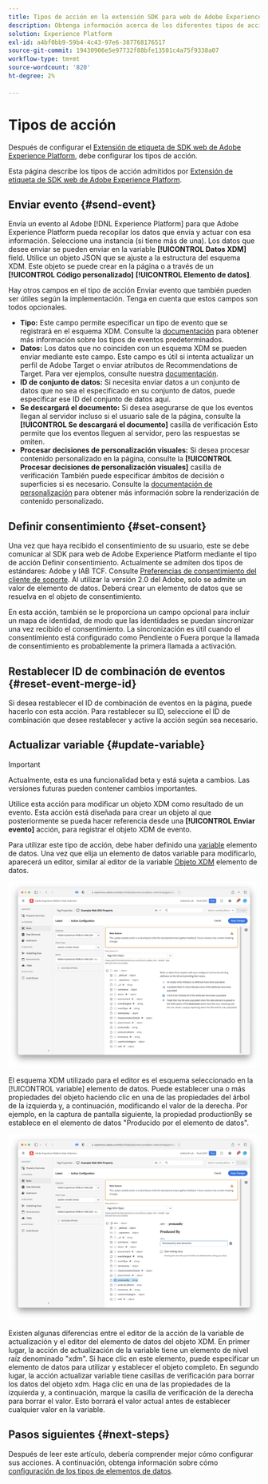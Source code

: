 ```yaml
---
title: Tipos de acción en la extensión SDK para web de Adobe Experience Platform
description: Obtenga información acerca de los diferentes tipos de acción que proporciona la extensión de etiqueta SDK web de Adobe Experience Platform.
solution: Experience Platform
exl-id: a4bf0bb9-59b4-4c43-97e6-387768176517
source-git-commit: 19430906e5e97732f88bfe13501c4a75f9338a07
workflow-type: tm+mt
source-wordcount: '820'
ht-degree: 2%

---
```



# Tipos de acción

Después de configurar el [Extensión de etiqueta de SDK web de Adobe Experience Platform](web-sdk-extension-configuration.md), debe configurar los tipos de acción.

Esta página describe los tipos de acción admitidos por [Extensión de etiqueta de SDK web de Adobe Experience Platform](web-sdk-extension-configuration.md).

## Enviar evento {#send-event}

Envía un evento al Adobe [!DNL Experience Platform] para que Adobe Experience Platform pueda recopilar los datos que envía y actuar con esa información. Seleccione una instancia (si tiene más de una). Los datos que desee enviar se pueden enviar en la variable **[!UICONTROL Datos XDM]** field. Utilice un objeto JSON que se ajuste a la estructura del esquema XDM. Este objeto se puede crear en la página o a través de un **[!UICONTROL Código personalizado]** **[!UICONTROL Elemento de datos]**.

Hay otros campos en el tipo de acción Enviar evento que también pueden ser útiles según la implementación. Tenga en cuenta que estos campos son todos opcionales.

- **Tipo:** Este campo permite especificar un tipo de evento que se registrará en el esquema XDM. Consulte la [documentación](https://experienceleague.adobe.com/docs/experience-platform/edge/fundamentals/tracking-events.html?lang=en#using-the-sendbeacon-api) para obtener más información sobre los tipos de eventos predeterminados.
- **Datos:** Los datos que no coinciden con un esquema XDM se pueden enviar mediante este campo. Este campo es útil si intenta actualizar un perfil de Adobe Target o enviar atributos de Recommendations de Target. Para ver ejemplos, consulte nuestra [documentación](https://experienceleague.adobe.com/docs/experience-platform/edge/fundamentals/tracking-events.html?lang=es).<!--- **Merge ID:** If you would like to specify a merge ID for your event, you can do so in this field. Please note that the solutions downstream are not able to merge your event data at this time. -->
- **ID de conjunto de datos:** Si necesita enviar datos a un conjunto de datos que no sea el especificado en su conjunto de datos, puede especificar ese ID del conjunto de datos aquí.
- **Se descargará el documento:** Si desea asegurarse de que los eventos llegan al servidor incluso si el usuario sale de la página, consulte la **[!UICONTROL Se descargará el documento]** casilla de verificación Esto permite que los eventos lleguen al servidor, pero las respuestas se omiten.
- **Procesar decisiones de personalización visuales:** Si desea procesar contenido personalizado en la página, consulte la **[!UICONTROL Procesar decisiones de personalización visuales]** casilla de verificación También puede especificar ámbitos de decisión o superficies si es necesario. Consulte la [documentación de personalización](../personalization/rendering-personalization-content.md#automatically-rendering-content) para obtener más información sobre la renderización de contenido personalizado.

## Definir consentimiento {#set-consent}

Una vez que haya recibido el consentimiento de su usuario, este se debe comunicar al SDK para web de Adobe Experience Platform mediante el tipo de acción Definir consentimiento. Actualmente se admiten dos tipos de estándares: Adobe y IAB TCF. Consulte [Preferencias de consentimiento del cliente de soporte](../consent/supporting-consent.md). Al utilizar la versión 2.0 del Adobe, solo se admite un valor de elemento de datos. Deberá crear un elemento de datos que se resuelva en el objeto de consentimiento.

En esta acción, también se le proporciona un campo opcional para incluir un mapa de identidad, de modo que las identidades se puedan sincronizar una vez recibido el consentimiento. La sincronización es útil cuando el consentimiento está configurado como Pendiente o Fuera porque la llamada de consentimiento es probablemente la primera llamada a activación.

## Restablecer ID de combinación de eventos {#reset-event-merge-id}

Si desea restablecer el ID de combinación de eventos en la página, puede hacerlo con esta acción. Para restablecer su ID, seleccione el ID de combinación que desee restablecer y active la acción según sea necesario.

## Actualizar variable {#update-variable}

>[!IMPORTANT]
>
>Actualmente, esta es una funcionalidad beta y está sujeta a cambios. Las versiones futuras pueden contener cambios importantes.

Utilice esta acción para modificar un objeto XDM como resultado de un evento. Esta acción está diseñada para crear un objeto al que posteriormente se pueda hacer referencia desde una **[!UICONTROL Enviar evento]** acción, para registrar el objeto XDM de evento.

Para utilizar este tipo de acción, debe haber definido una [variable](data-element-types.md#variable) elemento de datos. Una vez que elija un elemento de datos variable para modificarlo, aparecerá un editor, similar al editor de la variable [Objeto XDM](data-element-types.md#xdm-object) elemento de datos.

![](./assets/update-variable.png)

El esquema XDM utilizado para el editor es el esquema seleccionado en la [!UICONTROL variable] elemento de datos. Puede establecer una o más propiedades del objeto haciendo clic en una de las propiedades del árbol de la izquierda y, a continuación, modificando el valor de la derecha. Por ejemplo, en la captura de pantalla siguiente, la propiedad productionBy se establece en el elemento de datos &quot;Producido por el elemento de datos&quot;.

![](./assets/update-variable-set-property.png)

Existen algunas diferencias entre el editor de la acción de la variable de actualización y el editor del elemento de datos del objeto XDM. En primer lugar, la acción de actualización de la variable tiene un elemento de nivel raíz denominado &quot;xdm&quot;. Si hace clic en este elemento, puede especificar un elemento de datos para utilizar y establecer el objeto completo. En segundo lugar, la acción actualizar variable tiene casillas de verificación para borrar los datos del objeto xdm. Haga clic en una de las propiedades de la izquierda y, a continuación, marque la casilla de verificación de la derecha para borrar el valor. Esto borrará el valor actual antes de establecer cualquier valor en la variable.

## Pasos siguientes {#next-steps}

Después de leer este artículo, debería comprender mejor cómo configurar sus acciones. A continuación, obtenga información sobre cómo [configuración de los tipos de elementos de datos](data-element-types.md).
